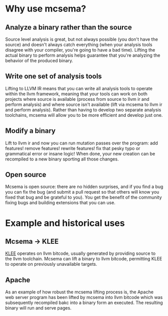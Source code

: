 # Why use mcsema?

## Analyze a binary rather than the source

Source level analysis is great, but not always possible (you don't have the source) and doesn't always catch everything (when your analysis tools disagree with your compiler, you're going to have a bad time). Lifting the actual binary to perform analysis helps guarantee that you're analyzing the behavior of the produced binary.

## Write one set of analysis tools

Lifting to LLVM IR means that you can write all analysis tools to operate within the llvm framework, meaning that your tools can work on both projects where source is available (process from source to llvm ir and perform analysis) and where source isn't available (lift via mcsema to llvm ir and perform analysis). Rather than having to develop two separate analysis toolchains, mcsema will allow you to be more efficient and develop just one.

## Modify a binary

Lift to llvm ir and now you can run mutation passes over the program: add features! remove features! rewrite features! fix that pesky typo or grammatical error or insane logic! When done, your new creation can be recompiled to a new binary sporting all those changes.

## Open source

Mcsema is open source: there are no hidden surprises, and if you find a bug you can fix the bug (and submit a pull request so that others will know you fixed that bug and be grateful to you). You get the benefit of the community fixing bugs and building extensions that you can use.

# Example and historical uses

## Mcsema -> KLEE

[KLEE](https://klee.github.io/) operates on llvm bitcode, usually generated by providing source to the llvm toolchain. Mcsema can lift a binary to llvm bitcode, permitting KLEE to operate on previously unavailable targets.

## Apache

As an example of how robust the mcsema lifting process is, the Apache web server program has been lifted by mcsema into llvm bitcode which was subsequently recompiled bakc into a binary form an executed. The resulting binary will run and serve pages.
